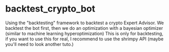 # backtest_crypto_bot
Using the "backtesting" framework to backtest a crypto Expert Advisor.
We backtest the bot first, then we do an optimization with a bayesian optimizer (similar to machine learning hyperoptimization)
This is only for backtesting, if you want to use this for real, I recommend to use the shrimpy API (maybe you'll need to look another tuto.)
